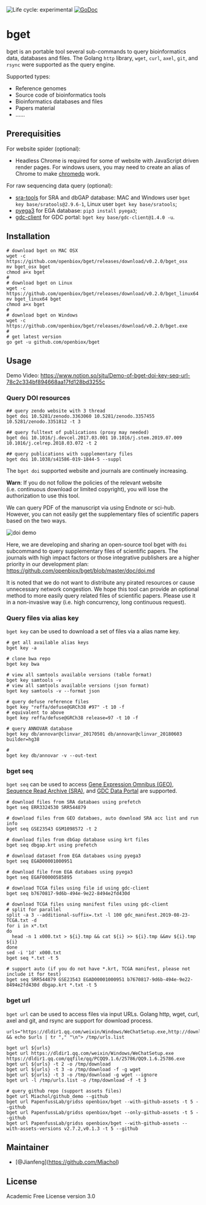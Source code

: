 <img src="https://img.shields.io/badge/lifecycle-experimental-orange.svg" alt="Life cycle: experimental">
<a href="https://godoc.org/github.com/openbiox/bget"><img src="https://godoc.org/github.com/openbiox/bget?status.svg" alt="GoDoc"></a>

bget
====

bget is an portable tool several sub-commands to query bioinformatics
data, databases and files. The Golang `http` library, `wget`, `curl`,
`axel`, `git`, and `rsync` were supported as the query engine.

Supported types:

-   Reference genomes
-   Source code of bioinformatics tools
-   Bioinformatics databases and files
-   Papers material
-   ……

Prerequisities
--------------

For website spider (optional):

-   Headless Chrome is required for some of website with JavaScript
    driven render pages. For windows users, you may need to create an
    alias of Chrome to make
    [chromedp](https://github.com/chromedp/chromedp) work.

For raw sequencing data query (optional):

-   [sra-tools](https://github.com/ncbi/sra-tools) for SRA and dbGAP
    database: MAC and Windows user `bget key base/sratools@2.9.6-1`,
    Linux user `bget key base/sratools`;
-   [pyega3](https://github.com/EGA-archive/ega-download-client) for EGA
    database: `pip3 install pyega3`;
-   [gdc-client](https://gdc.cancer.gov/access-data/gdc-data-transfer-tool)
    for GDC portal: `bget key base/gdc-client@1.4.0 -u`.

Installation
------------

    # download bget on MAC OSX
    wget -c https://github.com/openbiox/bget/releases/download/v0.2.0/bget_osx
    mv bget_osx bget
    chmod a+x bget
    #
    # download bget on Linux
    wget -c https://github.com/openbiox/bget/releases/download/v0.2.0/bget_linux64
    mv bget_linux64 bget
    chmod a+x bget
    #
    # download bget on Windows
    wget -c https://github.com/openbiox/bget/releases/download/v0.2.0/bget.exe
    #
    # get latest version
    go get -u github.com/openbiox/bget

Usage
-----

Demo Video:
<a href="https://www.notion.so/sjtu/Demo-of-bget-doi-key-seq-url-78c2c334bf894668aa17fd128bd3255c" class="uri">https://www.notion.so/sjtu/Demo-of-bget-doi-key-seq-url-78c2c334bf894668aa17fd128bd3255c</a>

### Query DOI resources

    ## query zendo website with 3 thread
    bget doi 10.5281/zenodo.3363060 10.5281/zenodo.3357455 10.5281/zenodo.3351812 -t 3

    ## query fulltext of publications (proxy may needed)
    bget doi 10.1016/j.devcel.2017.03.001 10.1016/j.stem.2019.07.009 10.1016/j.celrep.2018.03.072 -t 2

    ## query publications with supplementary files
    bget doi 10.1038/s41586-019-1844-5 --suppl

The `bget doi` supported website and journals are continuely increasing.

**Warn**: If you do not follow the policies of the relevant website
(i.e. continuous download or limited copyright), you will lose the
authorization to use this tool.

We can query PDF of the manuscript via using Endnote or sci-hub.
However, you can not easily get the supplementary files of scientific
papers based on the two ways.

![doi
demo](https://github.com/openbiox/bget/raw/master/doc/static/doi.gif)

Here, we are developing and sharing an open-source tool bget with `doi`
subcommand to query supplementary files of scientific papers. The
journals with high impact factors or those integrative publishers are a
higher priority in our development plan:
<a href="https://github.com/openbiox/bget/blob/master/doc/doi.md" class="uri">https://github.com/openbiox/bget/blob/master/doc/doi.md</a>

It is noted that we do not want to distribute any pirated resources or
cause unnecessary network congestion. We hope this tool can provide an
optional method to more easily query related files of scientific papers.
Please use it in a non-invasive way (i.e. high concurrency, long
continuous request).

### Query files via alias key

`bget key` can be used to download a set of files via a alias name key.

    # get all available alias keys
    bget key -a

    # clone bwa repo
    bget key bwa

    # view all samtools available versions (table format)
    bget key samtools -v
    # view all samtools available versions (json format)
    bget key samtools -v --format json

    # query defuse reference files
    bget key "reffa/defuse@GRCh38 #97" -t 10 -f
    # equivalent to above
    bget key reffa/defuse@GRCh38 release=97 -t 10 -f

    # query ANNOVAR database
    bget key db/annovar@clinvar_20170501 db/annovar@clinvar_20180603 builder=hg38

    # 
    bget key db/annovar -v --out-text

### bget seq

`bget seq` can be used to access [Gene Expression Omnibus
(GEO)](https://www.ncbi.nlm.nih.gov/geo), [Sequence Read Archive
(SRA)](https://www.ncbi.nlm.nih.gov/sra/), and [GDC Data
Portal](https://portal.gdc.cancer.gov/) are supported.

    # download files from SRA databaes using prefetch
    bget seq ERR3324530 SRR544879

    # download files from GEO databaes, auto download SRA acc list and run info
    bget seq GSE23543 GSM1098572 -t 2

    # download files from dbGap database using krt files
    bget seq dbgap.krt using prefetch

    # download dataset from EGA databaes using pyega3
    bget seq EGAD00001000951

    # download file from EGA databaes using pyega3
    bget seq EGAF00000585895

    # download TCGA files using file id using gdc-client
    bget seq b7670817-9d6b-494e-9e22-8494e2fd430d

    # download TCGA files using manifest files using gdc-client
    # split for parallel
    split -a 3 --additional-suffix=.txt -l 100 gdc_manifest.2019-08-23-TCGA.txt -d
    for i in x*.txt
    do
      head -n 1 x000.txt > ${i}.tmp && cat ${i} >> ${i}.tmp &&mv ${i}.tmp ${i}
    done
    sed -i '1d' x000.txt
    bget seq *.txt -t 5

    # support auto (if you do not have *.krt, TCGA manifest, please not include it for test)
    bget seq SRR544879 GSE23543 EGAD00001000951 b7670817-9d6b-494e-9e22-8494e2fd430d dbgap.krt *.txt -t 5

### bget url

`bget url` can be used to access files via input URLs. Golang http,
wget, curl, axel and git, and rsync are support for download process.

    urls="https://dldir1.qq.com/weixin/Windows/WeChatSetup.exe,http://download.oray.com/pgy/windows/PgyVPN_4.1.0.21693.exe,https://dldir1.qq.com/qqfile/qq/PCQQ9.1.6/25786/QQ9.1.6.25786.exe" && echo $urls | tr "," "\n"> /tmp/urls.list

    bget url ${urls}
    bget url https://dldir1.qq.com/weixin/Windows/WeChatSetup.exe https://dldir1.qq.com/qqfile/qq/PCQQ9.1.6/25786/QQ9.1.6.25786.exe
    bget url ${urls} -t 2 -o /tmp/download
    bget url ${urls} -t 3 -o /tmp/download -f -g wget
    bget url ${urls} -t 3 -o /tmp/download -g wget --ignore
    bget url -l /tmp/urls.list -o /tmp/download -f -t 3

    # query github repo (support assets files)
    bget url Miachol/github_demo --github
    bget url PapenfussLab/gridss openbiox/bget --with-github-assets -t 5 --github
    bget url PapenfussLab/gridss openbiox/bget --only-github-assets -t 5 --github
    bget url PapenfussLab/gridss openbiox/bget --with-github-assets --with-assets-versions v2.7.2,v0.1.3 -t 5 --github

Maintainer
----------

-   \[@Jianfeng\](<a href="https://github.com/Miachol" class="uri">https://github.com/Miachol</a>)

License
-------

Academic Free License version 3.0
